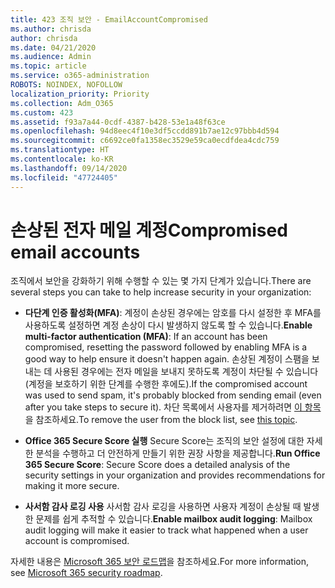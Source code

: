 ```yaml
---
title: 423 조직 보안 - EmailAccountCompromised
ms.author: chrisda
author: chrisda
ms.date: 04/21/2020
ms.audience: Admin
ms.topic: article
ms.service: o365-administration
ROBOTS: NOINDEX, NOFOLLOW
localization_priority: Priority
ms.collection: Adm_O365
ms.custom: 423
ms.assetid: f93a7a44-0cdf-4387-b428-53e1a48f63ce
ms.openlocfilehash: 94d8eec4f10e3df5ccdd891b7ae12c97bbb4d594
ms.sourcegitcommit: c6692ce0fa1358ec3529e59ca0ecdfdea4cdc759
ms.translationtype: HT
ms.contentlocale: ko-KR
ms.lasthandoff: 09/14/2020
ms.locfileid: "47724405"
---
```

# <a name="compromised-email-accounts"></a><span data-ttu-id="c0759-102">손상된 전자 메일 계정</span><span class="sxs-lookup"><span data-stu-id="c0759-102">Compromised email accounts</span></span>

<span data-ttu-id="c0759-103">조직에서 보안을 강화하기 위해 수행할 수 있는 몇 가지 단계가 있습니다.</span><span class="sxs-lookup"><span data-stu-id="c0759-103">There are several steps you can take to help increase security in your organization:</span></span>

- <span data-ttu-id="c0759-104">**다단계 인증 활성화(MFA)**: 계정이 손상된 경우에는 암호를 다시 설정한 후 MFA를 사용하도록 설정하면 계정 손상이 다시 발생하지 않도록 할 수 있습니다.</span><span class="sxs-lookup"><span data-stu-id="c0759-104">**Enable multi-factor authentication (MFA)**: If an account has been compromised, resetting the password followed by enabling MFA is a good way to help ensure it doesn't happen again.</span></span> <span data-ttu-id="c0759-105">손상된 계정이 스팸을 보내는 데 사용된 경우에는 전자 메일을 보내지 못하도록 계정이 차단될 수 있습니다(계정을 보호하기 위한 단계를 수행한 후에도).</span><span class="sxs-lookup"><span data-stu-id="c0759-105">If the compromised account was used to send spam, it's probably blocked from sending email (even after you take steps to secure it).</span></span> <span data-ttu-id="c0759-106">차단 목록에서 사용자를 제거하려면 [이 항목](https://technet.microsoft.com/library/ms.exch.eac.actioncenter.aspx)을 참조하세요.</span><span class="sxs-lookup"><span data-stu-id="c0759-106">To remove the user from the block list, see [this topic](https://technet.microsoft.com/library/ms.exch.eac.actioncenter.aspx).</span></span>

- <span data-ttu-id="c0759-107">**Office 365 Secure Score 실행** Secure Score는 조직의 보안 설정에 대한 자세한 분석을 수행하고 더 안전하게 만들기 위한 권장 사항을 제공합니다.</span><span class="sxs-lookup"><span data-stu-id="c0759-107">**Run Office 365 Secure Score**: Secure Score does a detailed analysis of the security settings in your organization and provides recommendations for making it more secure.</span></span>

- <span data-ttu-id="c0759-108">**사서함 감사 로깅 사용** 사서함 감사 로깅을 사용하면 사용자 계정이 손상될 때 발생한 문제를 쉽게 추적할 수 있습니다.</span><span class="sxs-lookup"><span data-stu-id="c0759-108">**Enable mailbox audit logging**: Mailbox audit logging will make it easier to track what happened when a user account is compromised.</span></span>

<span data-ttu-id="c0759-109">자세한 내용은 [Microsoft 365 보안 로드맵](https://docs.microsoft.com/microsoft-365/security/office-365-security/security-roadmap)을 참조하세요.</span><span class="sxs-lookup"><span data-stu-id="c0759-109">For more information, see [Microsoft 365 security roadmap](https://docs.microsoft.com/microsoft-365/security/office-365-security/security-roadmap).</span></span>
